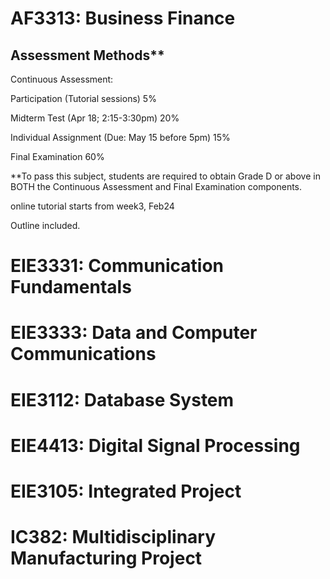# AF3313: Business Finance

## Assessment Methods**

Continuous Assessment:

  Participation (Tutorial sessions) 5%
  
  Midterm Test (Apr 18; 2:15-3:30pm) 20%
  
  Individual Assignment (Due: May 15 before 5pm) 15%
  
Final Examination 60%

**To pass this subject, students are required to obtain Grade D or above in BOTH the
Continuous Assessment and Final Examination components. 

online tutorial starts from week3, Feb24

Outline included.

# EIE3331: Communication Fundamentals

# EIE3333: Data and Computer Communications

# EIE3112: Database System

# EIE4413: Digital Signal Processing

# EIE3105: Integrated Project

# IC382: Multidisciplinary Manufacturing Project
